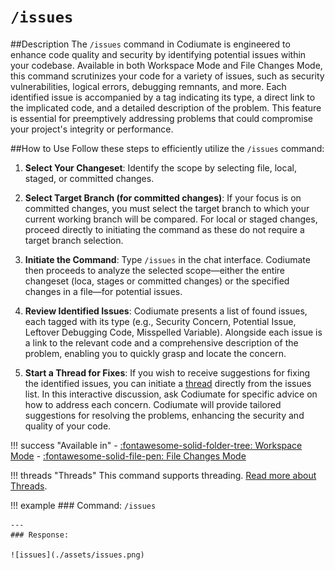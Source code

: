 # `/issues`

##Description
The `/issues` command in Codiumate is engineered to enhance code quality and security by identifying potential issues within your codebase. Available in both Workspace Mode and File Changes Mode, this command scrutinizes your code for a variety of issues, such as security vulnerabilities, logical errors, debugging remnants, and more. Each identified issue is accompanied by a tag indicating its type, a direct link to the implicated code, and a detailed description of the problem. This feature is essential for preemptively addressing problems that could compromise your project's integrity or performance.

##How to Use
Follow these steps to efficiently utilize the `/issues` command:

1. **Select Your Changeset**: Identify the scope by selecting file, local, staged, or committed changes. 

2. **Select Target Branch (for committed changes)**: If your focus is on committed changes, you must select the target branch to which your current working branch will be compared. For local or staged changes, proceed directly to initiating the command as these do not require a target branch selection.

2. **Initiate the Command**: Type `/issues` in the chat interface. Codiumate then proceeds to analyze the selected scope—either the entire changeset (loca, stages or committed changes) or the specified changes in a file—for potential issues.

3. **Review Identified Issues**: Codiumate presents a list of found issues, each tagged with its type (e.g., Security Concern, Potential Issue, Leftover Debugging Code, Misspelled Variable). Alongside each issue is a link to the relevant code and a comprehensive description of the problem, enabling you to quickly grasp and locate the concern.

4. **Start a Thread for Fixes**: If you wish to receive suggestions for fixing the identified issues, you can initiate a [thread](../threads.md) directly from the issues list. In this interactive discussion, ask Codiumate for specific advice on how to address each concern. Codiumate will provide tailored suggestions for resolving the problems, enhancing the security and quality of your code.

!!! success "Available in"
    - [:fontawesome-solid-folder-tree: Workspace Mode](../modes/workspace-mode.md)
    - [:fontawesome-solid-file-pen: File Changes Mode](../modes/file-mode.md#file-changes)

!!! threads "Threads"
    This command supports threading. [Read more about Threads](../threads.md).


!!! example
    ### Command: 
    `/issues`

    ---
    ### Response: 

    ![issues](./assets/issues.png)
    
